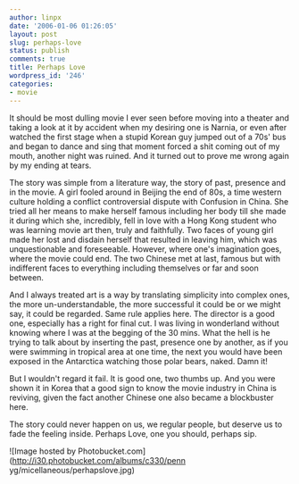 ```yaml
---
author: linpx
date: '2006-01-06 01:26:05'
layout: post
slug: perhaps-love
status: publish
comments: true
title: Perhaps Love
wordpress_id: '246'
categories:
- movie
---
```


It should be most dulling movie I ever seen before moving into a theater and
taking a look at it by accident when my desiring one is Narnia, or even after
watched the first stage when a stupid Korean guy jumped out of a 70s' bus and
began to dance and sing that moment forced a shit coming out of my mouth,
another night was ruined. And it turned out to prove me wrong again by my
ending at tears.

The story was simple from a literature way, the story of past, presence and in
the movie. A girl fooled around in Beijing the end of 80s, a time western
culture holding a conflict controversial dispute with Confusion in China. She
tried all her means to make herself famous including her body till she made it
during which she, incredibly, fell in love with a Hong Kong student who was
learning movie art then, truly and faithfully. Two faces of young girl made
her lost and disdain herself that resulted in leaving him, which was
unquestionable and foreseeable. However, where one's imagination goes, where
the movie could end. The two Chinese met at last, famous but with indifferent
faces to everything including themselves or far and soon between.

And I always treated art is a way by translating simplicity into complex ones,
the more un-understandable, the more successful it could be or we might say,
it could be regarded. Same rule applies here. The director is a good one,
especially has a right for final cut. I was living in wonderland without
knowing where I was at the begging of the 30 mins. What the hell is he trying
to talk about by inserting the past, presence one by another, as if you were
swimming in tropical area at one time, the next you would have been exposed in
the Antarctica watching those polar bears, naked. Damn it!

But I wouldn't regard it fail. It is good one, two thumbs up. And you were
shown it in Korea that a good sign to know the movie industry in China is
reviving, given the fact another Chinese one also became a blockbuster here.

The story could never happen on us, we regular people, but deserve us to fade
the feeling inside. Perhaps Love, one you should, perhaps sip.

  
  
![Image hosted by Photobucket.com](http://i30.photobucket.com/albums/c330/penn
yg/micellaneous/perhapslove.jpg)

